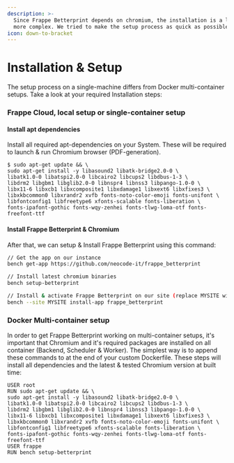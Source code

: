 ```yaml
---
description: >-
  Since Frappe Betterprint depends on chromium, the installation is a little
  more complex. We tried to make the setup process as quick as possible.
icon: down-to-bracket
---
```


# Installation & Setup

The setup process on a single-machine differs from Docker multi-container setups. Take a look at your required Installation steps:

### Frappe Cloud, local setup or single-container setup

#### Install apt dependencies

Install all required apt-dependencies on your System. These will be required to launch & run Chromium browser (PDF-generation).

```
$ sudo apt-get update && \
sudo apt-get install -y libasound2 libatk-bridge2.0-0 \
libatk1.0-0 libatspi2.0-0 libcairo2 libcups2 libdbus-1-3 \
libdrm2 libgbm1 libglib2.0-0 libnspr4 libnss3 libpango-1.0-0 \
libx11-6 libxcb1 libxcomposite1 libxdamage1 libxext6 libxfixes3 \
libxkbcommon0 libxrandr2 xvfb fonts-noto-color-emoji fonts-unifont \
libfontconfig1 libfreetype6 xfonts-scalable fonts-liberation \
fonts-ipafont-gothic fonts-wqy-zenhei fonts-tlwg-loma-otf fonts-freefont-ttf
```

#### Install Frappe Betterprint & Chromium

After that, we can setup & Install Frappe Betterprint using this command:

```sh
// Get the app on our instance
bench get-app https://github.com/neocode-it/frappe_betterprint

// Install latest chromium binaries
bench setup-betterprint

// Install & activate Frappe Betterprint on our site (replace MYSITE with your site)
bench --site MYSITE install-app frappe_betterprint
```

### Docker Multi-container setup

In order to get Frappe Betterprint working on multi-container setups, it's important that Chromium and it's required packages are installed on all container (Backend, Scheduler & Worker). The simplest way is to append these commands to at the end of your custom Dockerfile. These steps will install all dependencies and the latest & tested Chromium version at built time:

```docker
USER root
RUN sudo apt-get update && \
sudo apt-get install -y libasound2 libatk-bridge2.0-0 \
libatk1.0-0 libatspi2.0-0 libcairo2 libcups2 libdbus-1-3 \
libdrm2 libgbm1 libglib2.0-0 libnspr4 libnss3 libpango-1.0-0 \
libx11-6 libxcb1 libxcomposite1 libxdamage1 libxext6 libxfixes3 \
libxkbcommon0 libxrandr2 xvfb fonts-noto-color-emoji fonts-unifont \
libfontconfig1 libfreetype6 xfonts-scalable fonts-liberation \
fonts-ipafont-gothic fonts-wqy-zenhei fonts-tlwg-loma-otf fonts-freefont-ttf
USER frappe
RUN bench setup-betterprint
```

